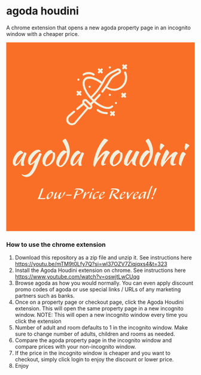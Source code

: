 # agoda houdini
A chrome extension that opens a new agoda property page in an incognito window with a cheaper price.

![](https://github.com/shalomsiy638/agodahoudini/blob/main/Logo%20maker%20project-1%20(1).png)

### How to use the chrome extension

1. Download this repository as a zip file and unzip it. See instructions here https://youtu.be/mTM9t0Lfy7Q?si=wl37OZV7Ziqjqxs4&t=323
2. Install the Agoda Houdini extension on chrome. See instructions here https://www.youtube.com/watch?v=oswjtLwCUqg
3. Browse agoda as how you would normally. You can even apply discount promo codes of agoda or use special links / URLs of any marketing partners such as banks.
4. Once on a property page or checkout page, click the Agoda Houdini extension. This will open the same property page in a new incognito window. NOTE: This will open a new incognito window every time you click the extension
5. Number of adult and room defaults to 1 in the incognito window. Make sure to change number of adults, children and rooms as needed.
6. Compare the agoda property page in the incognito window and compare prices with your non-incognito window.
7. If the price in the incognito window is cheaper and you want to checkout, simply click login to enjoy the discount or lower price.
8. Enjoy 

